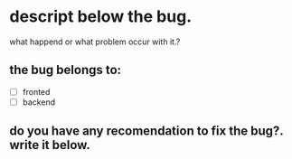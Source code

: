 # descript below the bug.

what happend or what problem occur with it.?

## the bug belongs to:

- [ ] fronted
- [ ] backend 

## do you have any recomendation to fix the bug?. write it below.


